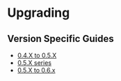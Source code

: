 # Upgrading

## Version Specific Guides
* [0.4.X to 0.5.X](upgrade/0.4_to_0.5.md)
* [0.5.X series](upgrade/0.5.md) <Badge text="current" vertical="middle"/>
* [0.5.X to 0.6.x](upgrade/0.5_to_0.6.md) <Badge text="beta" vertical="middle" type="warn"/>
